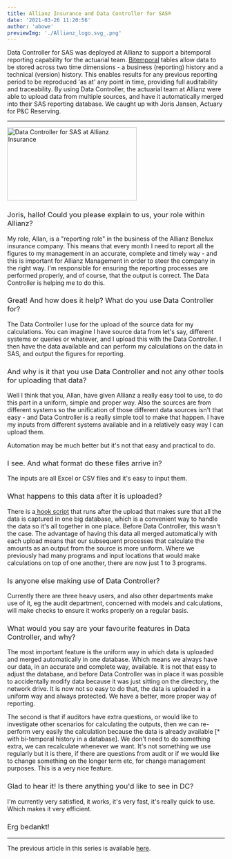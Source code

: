```yaml
---
title: Allianz Insurance and Data Controller for SAS®
date: '2021-03-26 11:20:56'
author: 'abowe'
previewImg: './Allianz_logo.svg_.png'
---
```


Data Controller for SAS was deployed at Allianz to support a bitemporal reporting capability for the actuarial team. <a href="https://datacontroller.io/bitemporal-historisation-and-the-sas-dds/">Bitemporal</a> tables allow data to be stored across two time dimensions - a business (reporting) history and a technical (version) history. This enables results for any previous reporting period to be reproduced 'as at' any point in time, providing full auditability and traceability. By using Data Controller, the actuarial team at Allianz were able to upload data from multiple sources, and have it automatically merged into their SAS reporting database. We caught up with Joris Jansen, Actuary for P&amp;C Reserving. <hr /> <img class="alignright wp-image-1229 size-medium" src="https://datacontroller.io/wp-content/uploads/2021/03/view-300x169.jpeg" alt="Data Controller for SAS at Allianz Insurance" width="300" height="169" /> <h3 style="font-weight: 400;">Joris, hallo! Could you please explain to us, your role within Allianz?</h3> <p style="font-weight: 400;">My role, Allan, is a "reporting role" in the business of the Allianz Benelux insurance company. This means that every month I need to report all the figures to my management in an accurate, complete and timely way - and this is important for Allianz Management in order to steer the company in the right way. I'm responsible for ensuring the reporting processes are performed properly, and of course, that the output is correct. The Data Controller is helping me to do this.</p> <h3 style="font-weight: 400;">Great! And how does it help? What do you use Data Controller for?</h3> <p style="font-weight: 400;">The Data Controller I use for the upload of the source data for my calculations. You can imagine I have source data from let's say, different systems or queries or whatever, and I upload this with the Data Controller. I then have the data available and can perform my calculations on the data in SAS, and output the figures for reporting.</p> <h3 style="font-weight: 400;">And why is it that you use Data Controller and not any other tools for uploading that data?</h3> <p style="font-weight: 400;">Well I think that you, Allan, have given Allianz a really easy tool to use, to do this part in a uniform, simple and proper way. Also the sources are from different systems so the unification of those different data sources isn't that easy - and Data Controller is a really simple tool to make that happen. I have my inputs from different systems available and in a relatively easy way I can upload them.</p> <p style="font-weight: 400;">Automation may be much better but it's not that easy and practical to do.</p> <h3 style="font-weight: 400;">I see. And what format do these files arrive in?</h3> <p style="font-weight: 400;">The inputs are all Excel or CSV files and it's easy to input them.</p> <h3 style="font-weight: 400;">What happens to this data after it is uploaded?</h3> <p style="font-weight: 400;">There is a<a href="https://docs.datacontroller.io/dcc-tables/#pre_edit_hook"> hook script</a> that runs after the upload that makes sure that all the data is captured in one big database, which is a convenient way to handle the data so it's all together in one place. Before Data Controller, this wasn't the case. The advantage of having this data all merged automatically with each upload means that our subsequent processes that calculate the amounts as an output from the source is more uniform. Where we previously had many programs and input locations that would make calculations on top of one another, there are now just 1 to 3 programs.</p> <h3 style="font-weight: 400;">Is anyone else making use of Data Controller?</h3> <p style="font-weight: 400;">Currently there are three heavy users, and also other departments make use of it, eg the audit department, concerned with models and calculations, will make checks to ensure it works properly on a regular basis.</p> <h3 style="font-weight: 400;">What would you say are your favourite features in Data Controller, and why?</h3> <p style="font-weight: 400;">The most important feature is the uniform way in which data is uploaded and merged automatically in one database. Which means we always have our data, in an accurate and complete way, available. It is not that easy to adjust the database, and before Data Controller was in place it was possible to accidentally modify data because it was just sitting on the directory, the network drive. It is now not so easy to do that, the data is uploaded in a uniform way and always protected. We have a better, more proper way of reporting.</p> <p style="font-weight: 400;">The second is that if auditors have extra questions, or would like to investigate other scenarios for calculating the outputs, then we can re-perform very easily the calculation because the data is already available [* with bi-temporal history in a database]. We don't need to do something extra, we can recalculate whenever we want. It's not something we use regularly but it is there, if there are questions from audit or if we would like to change something on the longer term etc, for change management purposes. This is a very nice feature.</p> <h3 style="font-weight: 400;">Glad to hear it! Is there anything you'd like to see in DC?</h3> <p style="font-weight: 400;">I'm currently very satisfied, it works, it's very fast, it's really quick to use. Which makes it very efficient.</p> <h3 style="font-weight: 400;">Erg bedankt!</h3> <hr /> The previous article in this series is available <a href="https://datacontroller.io/siemens-healthineers-smart-data-catalog/">here</a>.
